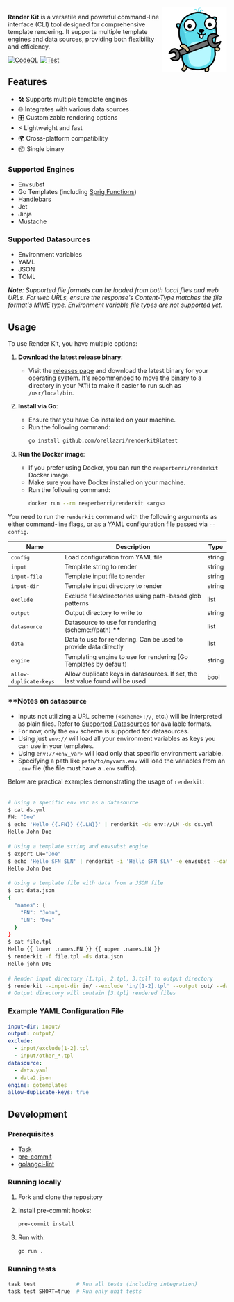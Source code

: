 <img src="assets/logo.svg" alt="Render Kit Logo" width="150px" align="right" />

**Render Kit** is a versatile and powerful command-line interface (CLI) tool designed for comprehensive template rendering. It supports multiple template engines and data sources, providing both flexibility and efficiency.

[![CodeQL](https://github.com/orellazri/renderkit/actions/workflows/github-code-scanning/codeql/badge.svg)](https://github.com/orellazri/renderkit/actions/workflows/github-code-scanning/codeql)
[![Test](https://github.com/orellazri/renderkit/actions/workflows/test.yml/badge.svg)](https://github.com/orellazri/renderkit/actions/workflows/test.yml)

## Features

- 🛠️ Supports multiple template engines
- 🌐 Integrates with various data sources
- 🎛️ Customizable rendering options
- ⚡ Lightweight and fast
- 🌍 Cross-platform compatibility
- 📦 Single binary

### Supported Engines

- Envsubst
- Go Templates (including [Sprig Functions](http://masterminds.github.io/sprig/))
- Handlebars
- Jet
- Jinja
- Mustache

### Supported Datasources

- Environment variables
- YAML
- JSON
- TOML

***Note**: Supported file formats can be loaded from both local files and web URLs. For web URLs, ensure the response's Content-Type matches the file format's MIME type. Environment variable file types are not supported yet.*

## Usage

To use Render Kit, you have multiple options:

1. **Download the latest release binary**:

   - Visit the [releases page](https://github.com/orellazri/renderkit/releases) and download the latest binary for your operating system. It's recommended to move the binary to a directory in your `PATH` to make it easier to run such as `/usr/local/bin`.

1. **Install via Go**:

   - Ensure that you have Go installed on your machine.
   - Run the following command:
     ```bash
     go install github.com/orellazri/renderkit@latest
     ```

1. **Run the Docker image**:

   - If you prefer using Docker, you can run the `reaperberri/renderkit` Docker image.
   - Make sure you have Docker installed on your machine.
   - Run the following command:
     ```bash
     docker run --rm reaperberri/renderkit <args>
     ```

You need to run the `renderkit` command with the following arguments as either command-line flags, or as a YAML configuration file passed via `--config`.

| Name                   | Description                                                                    | Type   |
| ---------------------- | ------------------------------------------------------------------------------ | ------ |
| `config`               | Load configuration from YAML file                                              | string |
| `input`                | Template string to render                                                      | string |
| `input-file`           | Template input file to render                                                  | string |
| `input-dir`            | Template input directory to render                                             | string |
| `exclude`              | Exclude files/directories using path-based glob patterns                       | list   |
| `output`               | Output directory to write to                                                   | string |
| `datasource`           | Datasource to use for rendering (scheme://path) **\*\***                       | list   |
| `data`                 | Data to use for rendering. Can be used to provide data directly                | list   |
| `engine`               | Templating engine to use for rendering (Go Templates by default)               | string |
| `allow-duplicate-keys` | Allow duplicate keys in datasources. If set, the last value found will be used | bool   |

### \*\*Notes on `datasource`

- Inputs not utilizing a URL scheme (`<scheme>://`, etc.) will be interpreted as plain files. Refer to [Supported Datasources](#supported-datasources) for available formats.
- For now, only the `env` scheme is supported for datasources.
- Using just `env://` will load all your environment variables as keys you can use in your templates.
- Using `env://<env_var>` will load only that specific environment variable.
- Specifying a path like `path/to/myvars.env` will load the variables from an `.env` file (the file must have a `.env` suffix).

Below are practical examples demonstrating the usage of `renderkit`:

```bash

# Using a specific env var as a datasource
$ cat ds.yml
FN: "Doe"
$ echo 'Hello {{.FN}} {{.LN}}' | renderkit -ds env://LN -ds ds.yml
Hello John Doe

# Using a template string and envsubst engine
$ export LN="Doe"
$ echo 'Hello $FN $LN' | renderkit -i 'Hello $FN $LN' -e envsubst --data "FN=John"
Hello John Doe

# Using a template file with data from a JSON file
$ cat data.json
{
  "names": {
    "FN": "John",
    "LN": "Doe"
  }
}
$ cat file.tpl
Hello {{ lower .names.FN }} {{ upper .names.LN }}
$ renderkit -f file.tpl -ds data.json
Hello john DOE

# Render input directory [1.tpl, 2.tpl, 3.tpl] to output directory
$ renderkit --input-dir in/ --exclude 'in/[1-2].tpl' --output out/ --datasource data.yml --data myKey=myValue --engine jinja
# Output directory will contain [3.tpl] rendered files

```

### Example YAML Configuration File

```yaml
input-dir: input/
output: output/
exclude:
  - input/exclude[1-2].tpl
  - input/other_*.tpl
datasource:
  - data.yaml
  - data2.json
engine: gotemplates
allow-duplicate-keys: true
```

## Development

### Prerequisites

- [Task](https://taskfile.dev/)
- [pre-commit](https://pre-commit.com/)
- [golangci-lint](https://github.com/golangci/golangci-lint)

### Running locally

1.  Fork and clone the repository
1.  Install pre-commit hooks:

    ```bash
    pre-commit install
    ```

1.  Run with:

    ```bash
    go run .
    ```

### Running tests

```bash
task test             # Run all tests (including integration)
task test SHORT=true  # Run only unit tests
```

